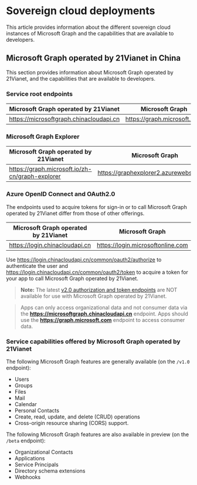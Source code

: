 # Sovereign cloud deployments


This article provides information about the different sovereign cloud instances of Microsoft Graph and the capabilities that are available to developers. 


## Microsoft Graph operated by 21Vianet in China

This section provides information about Microsoft Graph operated by 21Vianet, and the capabilities that are available to developers. 

### Service root endpoints
| Microsoft Graph operated by 21Vianet | Microsoft Graph|
|---------------------------|----------------|
| https://microsoftgraph.chinacloudapi.cn | https://graph.microsoft.com|

### Microsoft Graph Explorer
| Microsoft Graph operated by 21Vianet | Microsoft Graph|
|---------------------------|----------------|
|https://graph.microsoft.io/zh-cn/graph-explorer| https://graphexplorer2.azurewebsites.net|

### Azure OpenID Connect and OAuth2.0
The endpoints used to acquire tokens for sign-in or to call Microsoft Graph operated by 21Vianet differ from those of other offerings. 

| Microsoft Graph operated by 21Vianet | Microsoft Graph|
|---------------------------|----------------|
| https://login.chinacloudapi.cn | https://login.microsoftonline.com|
 
Use https://login.chinacloudapi.cn/common/oauth2/authorize to authenticate the user and https://login.chinacloudapi.cn/common/oauth2/token to acquire a token for your app to call Microsoft Graph operated by 21Vianet.

> **Note:** The latest [v2.0 authorization and token endpoints](https://azure.microsoft.com/en-us/documentation/articles/active-directory-appmodel-v2-overview/) are NOT available for use with Microsoft Graph operated by 21Vianet. 

>Apps can only access organizational data and not consumer data via the **https://microsoftgraph.chinacloudapi.cn** endpoint. Apps should use the **https://graph.microsoft.com** endpoint to access consumer data.

### Service capabilities offered by Microsoft Graph operated by 21Vianet
The following Microsoft Graph features are generally available (on the `/v1.0` endpoint):

* Users
* Groups
* Files
* Mail
* Calendar
* Personal Contacts 
* Create, read, update, and delete (CRUD) operations
* Cross-origin resource sharing (CORS) support.

The following Microsoft Graph features are also available in preview (on the `/beta` endpoint):

* Organizational Contacts
* Applications
* Service Principals
* Directory schema extensions
* Webhooks
